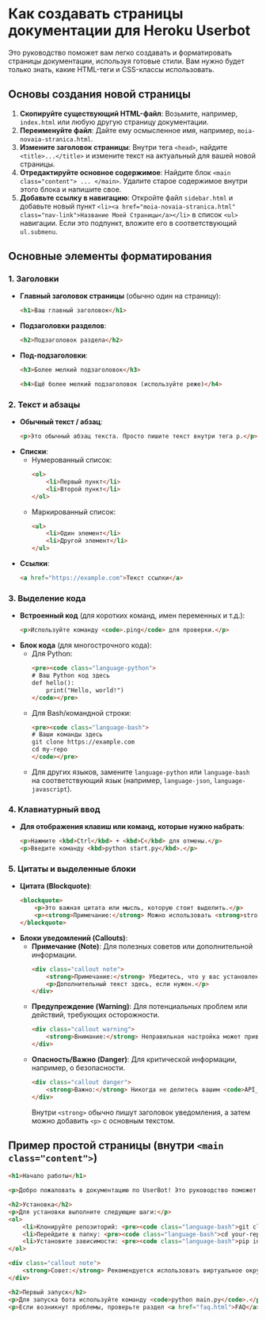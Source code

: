 # Как создавать страницы документации для Heroku Userbot

Это руководство поможет вам легко создавать и форматировать страницы документации, используя готовые стили. Вам нужно будет только знать, какие HTML-теги и CSS-классы использовать.

## Основы создания новой страницы

1.  **Скопируйте существующий HTML-файл**: Возьмите, например, `index.html` или любую другую страницу документации.
2.  **Переименуйте файл**: Дайте ему осмысленное имя, например, `moia-novaia-stranica.html`.
3.  **Измените заголовок страницы**: Внутри тега `<head>`, найдите `<title>...</title>` и измените текст на актуальный для вашей новой страницы.
4.  **Отредактируйте основное содержимое**: Найдите блок `<main class="content"> ... </main>`. Удалите старое содержимое внутри этого блока и напишите свое.
5.  **Добавьте ссылку в навигацию**: Откройте файл `sidebar.html` и добавьте новый пункт `<li><a href="moia-novaia-stranica.html" class="nav-link">Название Моей Страницы</a></li>` в список `<ul>` навигации. Если это подпункт, вложите его в соответствующий `ul.submenu`.

## Основные элементы форматирования

### 1. Заголовки

*   **Главный заголовок страницы** (обычно один на страницу):
    ```html
    <h1>Ваш главный заголовок</h1>
    ```
*   **Подзаголовки разделов**:
    ```html
    <h2>Подзаголовок раздела</h2>
    ```
*   **Под-подзаголовки**:
    ```html
    <h3>Более мелкий подзаголовок</h3>
    ```
    ```html
    <h4>Ещё более мелкий подзаголовок (используйте реже)</h4>
    ```

### 2. Текст и абзацы

*   **Обычный текст / абзац**:
    ```html
    <p>Это обычный абзац текста. Просто пишите текст внутри тега p.</p>
    ```
*   **Списки**:
    *   Нумерованный список:
        ```html
        <ol>
            <li>Первый пункт</li>
            <li>Второй пункт</li>
        </ol>
        ```
    *   Маркированный список:
        ```html
        <ul>
            <li>Один элемент</li>
            <li>Другой элемент</li>
        </ul>
        ```
*   **Ссылки**:
    ```html
    <a href="https://example.com">Текст ссылки</a>
    ```

### 3. Выделение кода

*   **Встроенный код** (для коротких команд, имен переменных и т.д.):
    ```html
    <p>Используйте команду <code>.ping</code> для проверки.</p>
    ```
*   **Блок кода** (для многострочного кода):
    *   Для Python:
        ```html
        <pre><code class="language-python">
        # Ваш Python код здесь
        def hello():
            print("Hello, world!")
        </code></pre>
        ```
    *   Для Bash/командной строки:
        ```html
        <pre><code class="language-bash">
        # Ваши команды здесь
        git clone https://example.com
        cd my-repo
        </code></pre>
        ```
    *   Для других языков, замените `language-python` или `language-bash` на соответствующий язык (например, `language-json`, `language-javascript`).

### 4. Клавиатурный ввод

*   **Для отображения клавиш или команд, которые нужно набрать**:
    ```html
    <p>Нажмите <kbd>Ctrl</kbd> + <kbd>C</kbd> для отмены.</p>
    <p>Введите команду <kbd>python start.py</kbd>.</p>
    ```

### 5. Цитаты и выделенные блоки

*   **Цитата (Blockquote)**:
    ```html
    <blockquote>
        <p>Это важная цитата или мысль, которую стоит выделить.</p>
        <p><strong>Примечание:</strong> Можно использовать <strong>strong</strong> внутри.</p>
    </blockquote>
    ```
*   **Блоки уведомлений (Callouts)**:
    *   **Примечание (Note)**: Для полезных советов или дополнительной информации.
        ```html
        <div class="callout note">
            <strong>Примечание:</strong> Убедитесь, что у вас установлена последняя версия.
            <p>Дополнительный текст здесь, если нужен.</p>
        </div>
        ```
    *   **Предупреждение (Warning)**: Для потенциальных проблем или действий, требующих осторожности.
        ```html
        <div class="callout warning">
            <strong>Внимание:</strong> Неправильная настройка может привести к ошибкам.
        </div>
        ```
    *   **Опасность/Важно (Danger)**: Для критической информации, например, о безопасности.
        ```html
        <div class="callout danger">
            <strong>Важно:</strong> Никогда не делитесь вашим <code>API_HASH</code> или <code>STRING_SESSION</code>!
        </div>
        ```
        Внутри `<strong>` обычно пишут заголовок уведомления, а затем можно добавить `<p>` с основным текстом.

## Пример простой страницы (внутри `<main class="content">`)

```html
<h1>Начало работы</h1>

<p>Добро пожаловать в документацию по UserBot! Это руководство поможет вам быстро начать работу.</p>

<h2>Установка</h2>
<p>Для установки выполните следующие шаги:</p>
<ol>
    <li>Клонируйте репозиторий: <pre><code class="language-bash">git clone https://your-repo-link.git</code></pre></li>
    <li>Перейдите в папку: <pre><code class="language-bash">cd your-repo</code></pre></li>
    <li>Установите зависимости: <pre><code class="language-bash">pip install -r requirements.txt</code></pre></li>
</ol>

<div class="callout note">
    <strong>Совет:</strong> Рекомендуется использовать виртуальное окружение Python.
</div>

<h2>Первый запуск</h2>
<p>Для запуска бота используйте команду <code>python main.py</code>.</p>
<p>Если возникнут проблемы, проверьте раздел <a href="faq.html">FAQ</a>.</p>